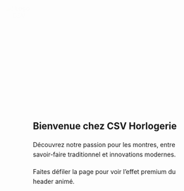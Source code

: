 <!DOCTYPE html>
<html lang="fr">
<head>
  <meta charset="UTF-8">
  <meta name="viewport" content="width=device-width, initial-scale=1.0">
  <title>CSV Horlogerie</title>
  <style>
    * {
      margin: 0;
      padding: 0;
      box-sizing: border-box;
    }

    body {
      font-family: "Helvetica Neue", Arial, sans-serif;
      background-color: #fdfdfd;
      min-height: 200vh; /* pour tester le scroll */
    }

    /* Header sticky premium */
    .site-header {
      position: sticky;
      top: 0;
      left: 50%;
      transform: translateX(-50%);
      display: flex;
      align-items: center;
      justify-content: center;
      gap: 1rem;
      padding: 1rem 2rem;
      background-color: #fff;
      box-shadow: 0 4px 10px rgba(0,0,0,0.08);
      z-index: 1000;
      opacity: 0;
      transform: translate(-50%, -20px);
      animation: fadeIn 1s ease forwards;
    }

    /* Animation d’apparition */
    @keyframes fadeIn {
      to {
        opacity: 1;
        transform: translate(-50%, 0);
      }
    }

    /* Logo animé */
    .logo-wrapper {
      position: relative;
      display: inline-block;
      overflow: hidden;
    }

    .header-logo {
      width: min(64px, 10vw);
      height: auto;
      animation: slowRotate 20s linear infinite; /* rotation très lente */
    }

    /* Brillance (reflet métallique) */
    .shine {
      position: absolute;
      top: 0;
      left: -100%;
      width: 100%;
      height: 100%;
      background: linear-gradient(
        120deg,
        transparent 0%,
        rgba(255, 255, 255, 0.6) 50%,
        transparent 100%
      );
      animation: shineMove 6s linear infinite;
    }

    @keyframes shineMove {
      0% { left: -100%; }
      50% { left: 100%; }
      100% { left: 100%; }
    }

    @keyframes slowRotate {
      from { transform: rotate(0deg); }
      to { transform: rotate(360deg); }
    }

    /* Texte */
    .brand-text {
      display: flex;
      flex-direction: column;
      align-items: flex-start;
      transform: translateY(10px);
      opacity: 0;
      animation: slideUp 0.8s ease forwards;
      animation-delay: 0.3s;
    }

    @keyframes slideUp {
      to {
        transform: translateY(0);
        opacity: 1;
      }
    }

    .brand-name {
      font-weight: 700;
      font-size: 1.4rem;
      letter-spacing: 0.5px;
      color: #222;
    }

    .brand-tag {
      font-size: 0.9rem;
      color: #666;
      font-style: italic;
    }

    /* Effet au scroll */
    body.scrolled .header-logo {
      transform: scale(0.85);
    }

    body.scrolled .brand-name {
      font-size: 1.2rem;
    }

    body.scrolled .brand-tag {
      font-size: 0.8rem;
    }

    /* Mobile */
    @media (max-width: 768px) {
      .site-header {
        padding: 0.75rem 1rem;
        gap: 0.5rem;
      }

      .brand-name {
        font-size: 1.2rem;
      }

      .brand-tag {
        font-size: 0.75rem;
      }
    }
  </style>
</head>
<body>

  <header class="site-header">
    <div class="brand">
      <div class="logo-wrapper">
        <img src="assets/logo.png" alt="Logo CSV" class="header-logo">
        <div class="shine"></div>
      </div>
      <div class="brand-text">
        <span class="brand-name">CSV Horlogerie</span>
        <span class="brand-tag">Temps & Tradition</span>
      </div>
    </div>
  </header>

  <main>
    <section style="padding:2rem; max-width:600px; margin:auto; line-height:1.6;">
      <h1>Bienvenue chez CSV Horlogerie</h1>
      <p>
        Découvrez notre passion pour les montres, entre savoir-faire traditionnel et innovations modernes.
      </p>
      <p style="margin-top:1rem;">
        Faites défiler la page pour voir l’effet premium du header animé.
      </p>
    </section>
  </main>

  <script>
    // Ajout d'une classe quand on scrolle
    window.addEventListener('scroll', function() {
      if(window.scrollY > 50){
        document.body.classList.add('scrolled');
      } else {
        document.body.classList.remove('scrolled');
      }
    });
  </script>

</body>
</html>

